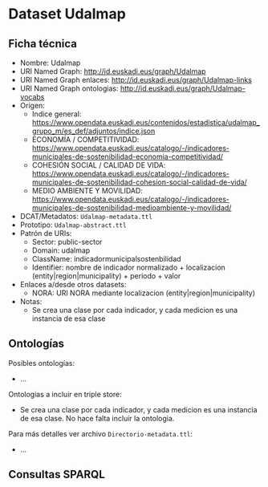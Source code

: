 # Dataset Udalmap

## Ficha técnica

* Nombre: Udalmap
* URI Named Graph: http://id.euskadi.eus/graph/Udalmap
* URI Named Graph enlaces: http://id.euskadi.eus/graph/Udalmap-links
* URI Named Graph ontologias: http://id.euskadi.eus/graph/Udalmap-vocabs
* Origen:
  * Indice general: https://www.opendata.euskadi.eus/contenidos/estadistica/udalmap_grupo_m/es_def/adjuntos/indice.json
  * ECONOMÍA / COMPETITIVIDAD: https://www.opendata.euskadi.eus/catalogo/-/indicadores-municipales-de-sostenibilidad-economia-competitividad/
  * COHESIÓN SOCIAL / CALIDAD DE VIDA: https://www.opendata.euskadi.eus/catalogo/-/indicadores-municipales-de-sostenibilidad-cohesion-social-calidad-de-vida/
  * MEDIO AMBIENTE Y MOVILIDAD: https://www.opendata.euskadi.eus/catalogo/-/indicadores-municipales-de-sostenibilidad-medioambiente-y-movilidad/
* DCAT/Metadatos: `Udalmap-metadata.ttl`
* Prototipo: `Udalmap-abstract.ttl`
* Patrón de URIs:
  * Sector: public-sector
  * Domain: udalmap
  * ClassName: indicadormunicipalsostenbilidad
  * Identifier: nombre de indicador normalizado + localizacion (entity|region|municipality) + periodo + valor
* Enlaces a/desde otros datasets:
  * NORA: URI NORA mediante localizacion (entity|region|municipality)
* Notas:
  * Se crea una clase por cada indicador, y cada medicion es una instancia de esa clase

## Ontologías

Posibles ontologías:

* ...

Ontologias a incluir en triple store:

* Se crea una clase por cada indicador, y cada medicion es una instancia de esa clase. No hace falta incluir la ontologia.

Para más detalles ver archivo `Directorio-metadata.ttl`:

* ...

## Consultas SPARQL

